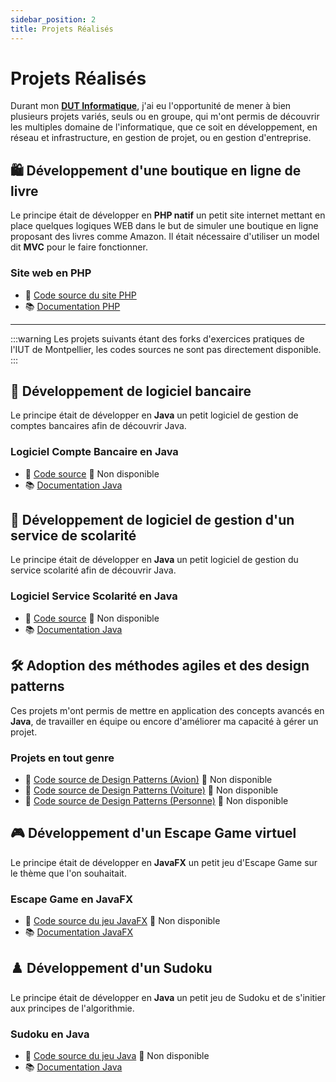 ```yaml
---
sidebar_position: 2
title: Projets Réalisés
---
```


# Projets Réalisés

Durant mon **[DUT Informatique](./index.md)**, j'ai eu l'opportunité de mener à bien plusieurs projets variés, seuls ou en groupe, qui m'ont permis de découvrir les multiples domaine de l'informatique, que ce soit en développement, en réseau et infrastructure, en gestion de projet, ou en gestion d'entreprise.

## 🛍️ **Développement d'une boutique en ligne de livre**

Le principe était de développer en **PHP natif** un petit site internet mettant en place quelques logiques WEB dans le but de simuler une boutique en ligne proposant des livres comme Amazon. Il était nécessaire d'utiliser un model dit **MVC** pour le faire fonctionner.

### Site web en PHP

-   📁 [Code source du site PHP](https://github.com/IUTProjetS3/Projet_PHP)
-   📚 [Documentation PHP](https://www.php.net/)

---

:::warning
Les projets suivants étant des forks d'exercices pratiques de l'IUT de Montpellier, les codes sources ne sont pas directement disponible.
:::

## 🏦 **Développement de logiciel bancaire**

Le principe était de développer en **Java** un petit logiciel de gestion de comptes bancaires afin de découvrir Java.

### Logiciel Compte Bancaire en Java

-   📁 [Code source](https://github.com/IUTInfoMontp-M3105/td1-william-donnette) 🚫 Non disponible
-   📚 [Documentation Java](https://www.java.com/fr/)

## 🎒 **Développement de logiciel de gestion d'un service de scolarité**

Le principe était de développer en **Java** un petit logiciel de gestion du service scolarité afin de découvrir Java.

### Logiciel Service Scolarité en Java

-   📁 [Code source](https://github.com/IUTInfoMontp-M3105/td2-william-donnette) 🚫 Non disponible
-   📚 [Documentation Java](https://www.java.com/fr/)

## 🛠️ **Adoption des méthodes agiles et des design patterns**

Ces projets m'ont permis de mettre en application des concepts avancés en **Java**, de travailler en équipe ou encore d'améliorer ma capacité à gérer un projet.

### Projets en tout genre

-   📁 [Code source de Design Patterns (Avion)](https://github.com/IUTInfoMontp-M3105/td3-william-donnette) 🚫 Non disponible
-   📁 [Code source de Design Patterns (Voiture)](https://github.com/IUTInfoMontp-M3105/td5-william-donnette) 🚫 Non disponible
-   📁 [Code source de Design Patterns (Personne)](https://github.com/IUTInfoMontp-M3105/td6-william-donnette) 🚫 Non disponible

## 🎮 **Développement d'un Escape Game virtuel**

Le principe était de développer en **JavaFX** un petit jeu d'Escape Game sur le thème que l'on souhaitait.

### Escape Game en JavaFX

-   📁 [Code source du jeu JavaFX](https://github.com/IUTInfoMontp-M2105/M2105-EscapeGame-S5) 🚫 Non disponible
-   📚 [Documentation JavaFX](https://openjfx.io/)

## ♟️ **Développement d'un Sudoku**

Le principe était de développer en **Java** un petit jeu de Sudoku et de s'initier aux principes de l'algorithmie.

### Sudoku en Java

-   📁 [Code source du jeu Java](https://github.com/IUTInfoMontp-M4105C/td-sudoku-william-donnette) 🚫 Non disponible
-   📚 [Documentation Java](https://www.java.com/fr/)
